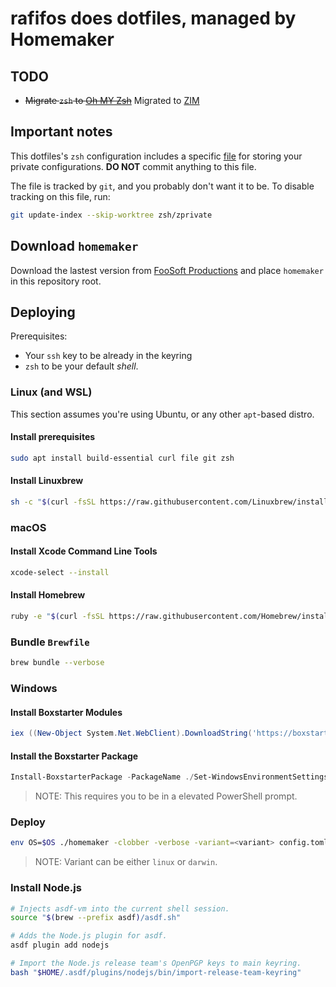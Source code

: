# rafifos does dotfiles, managed by Homemaker

## TODO

- ~~Migrate `zsh` to [Oh MY Zsh](https://github.com/robbyrussell/oh-my-zsh)~~ Migrated to [ZIM](https://github.com/zimfw/zimfw)

## Important notes

This dotfiles's `zsh` configuration includes a specific [file](zsh/zprivate) for storing your private configurations. **DO NOT** commit anything to this file.

The file is tracked by `git`, and you probably don't want it to be. To disable tracking on this file, run:

```sh
git update-index --skip-worktree zsh/zprivate
```

## Download `homemaker`

Download the lastest version from [FooSoft Productions](https://foosoft.net/projects/homemaker/#installation) and place `homemaker` in this repository root.

## Deploying

Prerequisites:

- Your `ssh` key to be already in the keyring
- `zsh` to be your default _shell_.

### Linux (and WSL)

This section assumes you're using Ubuntu, or any other `apt`-based distro.

#### Install prerequisites

```sh
sudo apt install build-essential curl file git zsh
```

#### Install Linuxbrew

```sh
sh -c "$(curl -fsSL https://raw.githubusercontent.com/Linuxbrew/install/master/install.sh)"
```

### macOS

#### Install Xcode Command Line Tools

```sh
xcode-select --install
```

#### Install Homebrew

```sh
ruby -e "$(curl -fsSL https://raw.githubusercontent.com/Homebrew/install/master/install)"
```

### Bundle `Brewfile`

```sh
brew bundle --verbose
```

### Windows

#### Install Boxstarter Modules

```powershell
iex ((New-Object System.Net.WebClient).DownloadString('https://boxstarter.org/bootstrapper.ps1')); Get-Boxstarter -Force
```

#### Install the Boxstarter Package

```powershell
Install-BoxstarterPackage -PackageName ./Set-WindowsEnvironmentSettings.ps1 -DisableReboots
```

> NOTE: This requires you to be in a elevated PowerShell prompt.

### Deploy

```sh
env OS=$OS ./homemaker -clobber -verbose -variant=<variant> config.toml "$PWD"
```

> NOTE: Variant can be either `linux` or `darwin`.

### Install Node.js

```sh
# Injects asdf-vm into the current shell session.
source "$(brew --prefix asdf)/asdf.sh"

# Adds the Node.js plugin for asdf.
asdf plugin add nodejs

# Import the Node.js release team's OpenPGP keys to main keyring.
bash "$HOME/.asdf/plugins/nodejs/bin/import-release-team-keyring"
```
